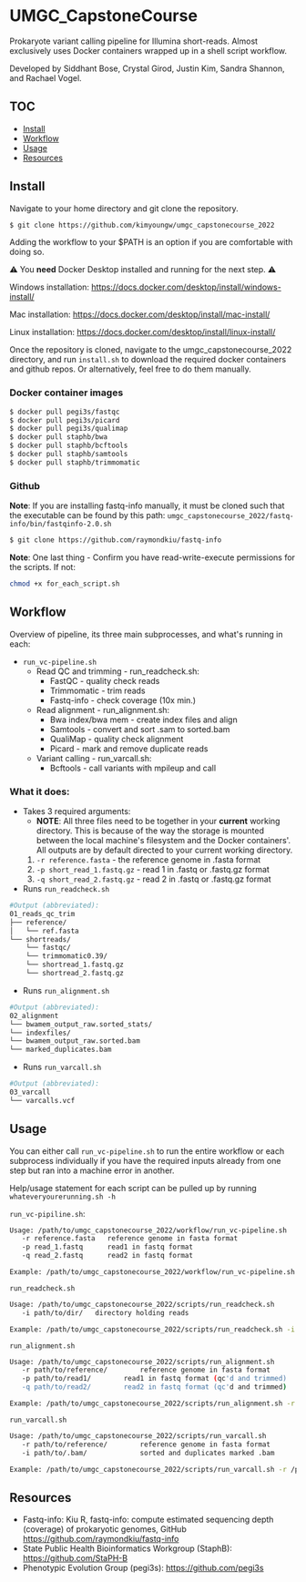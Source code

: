 # UMGC_CapstoneCourse
Prokaryote variant calling pipeline for Illumina short-reads. Almost exclusively uses Docker containers wrapped up in a shell script workflow.

Developed by Siddhant Bose, Crystal Girod, Justin Kim, Sandra Shannon, and Rachael Vogel.

## TOC
* [Install](#install)
* [Workflow](#workflow)
* [Usage](#usage)
* [Resources](#resources)

## Install
Navigate to your home directory and git clone the repository.
```bash
$ git clone https://github.com/kimyoungw/umgc_capstonecourse_2022
```
Adding the workflow to your $PATH is an option if you are comfortable with doing so.

:warning: You **need** Docker Desktop installed and running for the next step. :warning:

Windows installation: https://docs.docker.com/desktop/install/windows-install/

Mac installation: https://docs.docker.com/desktop/install/mac-install/

Linux installation: https://docs.docker.com/desktop/install/linux-install/

Once the repository is cloned, navigate to the umgc_capstonecourse_2022 directory, and run `install.sh` to download the required docker containers and github repos.
Or alternatively, feel free to do them manually.

### Docker container images
 ```bash                         
$ docker pull pegi3s/fastqc
$ docker pull pegi3s/picard
$ docker pull pegi3s/qualimap
$ docker pull staphb/bwa
$ docker pull staphb/bcftools
$ docker pull staphb/samtools
$ docker pull staphb/trimmomatic
```               

### Github
**Note**: If you are installing fastq-info manually, it must be cloned such that the executable can be found by this path: `umgc_capstonecourse_2022/fastq-info/bin/fastqinfo-2.0.sh`

```bash
$ git clone https://github.com/raymondkiu/fastq-info
```

**Note**: One last thing - Confirm you have read-write-execute permissions for the scripts. If not:
```bash
chmod +x for_each_script.sh
```

## Workflow

Overview of pipeline, its three main subprocesses, and what's running in each:

* `run_vc-pipeline.sh`
  * Read QC and trimming - run_readcheck.sh:
    * FastQC - quality check reads
    * Trimmomatic - trim reads
    * Fastq-info - check coverage (10x min.)
  * Read alignment - run_alignment.sh:
    *  Bwa index/bwa mem - create index files and align
    *  Samtools - convert and sort .sam to sorted.bam
    *  QualiMap - quality check alignment
    *  Picard - mark and remove duplicate reads
  *  Variant calling - run_varcall.sh:
     * Bcftools - call variants with mpileup and call

### What it does:
* Takes 3 required arguments:
  * **NOTE**: All three files need to be together in your **current** working directory. This is because of the way the storage is mounted between the local machine's filesystem and the Docker containers'. All outputs are by default directed to your current working directory.
  1. `-r reference.fasta` - the reference genome in .fasta format
  2. `-p short_read_1.fastq.gz` - read 1 in .fastq or .fastq.gz format
  3. `-q short_read_2.fastq.gz` - read 2 in .fastq or .fastq.gz format
* Runs `run_readcheck.sh`
```bash
#Output (abbreviated):
01_reads_qc_trim
├── reference/
│   └── ref.fasta
└── shortreads/
    └── fastqc/
    └── trimmomatic0.39/
    └── shortread_1.fastq.gz
    └── shortread_2.fastq.gz
```
* Runs `run_alignment.sh`
```bash
#Output (abbreviated):
02_alignment
└── bwamem_output_raw.sorted_stats/
└── indexfiles/
└── bwamem_output_raw.sorted.bam
└── marked_duplicates.bam
```
* Runs `run_varcall.sh`
```bash
#Output (abbreviated):
03_varcall
└── varcalls.vcf
```

## Usage
You can either call `run_vc-pipeline.sh` to run the entire workflow or each subprocess individually if you have the required inputs already from one step but ran into a machine error in another.

Help/usage statement for each script can be pulled up by running `whateveryourerunning.sh -h`

`run_vc-pipiline.sh`:
```bash
Usage: /path/to/umgc_capstonecourse_2022/workflow/run_vc-pipeline.sh
   -r reference.fasta   reference genome in fasta format
   -p read_1.fastq      read1 in fastq format
   -q read_2.fastq      read2 in fastq format

Example: /path/to/umgc_capstonecourse_2022/workflow/run_vc-pipeline.sh -r refgenome.fasta -p read_1.fastq -q read_2.fastq
```

`run_readcheck.sh`
```bash
Usage: /path/to/umgc_capstonecourse_2022/scripts/run_readcheck.sh
   -i path/to/dir/   directory holding reads

Example: /path/to/umgc_capstonecourse_2022/scripts/run_readcheck.sh -i /path/to/dirwithreads
```

`run_alignment.sh`
```bash
Usage: /path/to/umgc_capstonecourse_2022/scripts/run_alignment.sh
   -r path/to/reference/        reference genome in fasta format
   -p path/to/read1/		read1 in fastq format (qc'd and trimmed)
   -q path/to/read2/		read2 in fastq format (qc'd and trimmed)

Example: /path/to/umgc_capstonecourse_2022/scripts/run_alignment.sh -r /path/to/ref.fasta -p /path/to/read_1.fastq -q /path/to/read_2.fastq
```

`run_varcall.sh`
```bash
Usage: /path/to/umgc_capstonecourse_2022/scripts/run_varcall.sh
   -r path/to/reference/        reference genome in fasta format
   -i path/to/.bam/             sorted and duplicates marked .bam

Example: /path/to/umgc_capstonecourse_2022/scripts/run_varcall.sh -r /path/to/ref.fasta -i sorted.duplicatesmarked.bam
```

## Resources
* Fastq-info: Kiu R, fastq-info: compute estimated sequencing depth (coverage) of prokaryotic genomes, GitHub https://github.com/raymondkiu/fastq-info
* State Public Health Bioinformatics Workgroup (StaphB): https://github.com/StaPH-B
* Phenotypic Evolution Group (pegi3s): https://github.com/pegi3s
